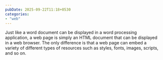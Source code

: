 ```yaml
---
pubDate: 2025-09-22T11:18+0530
categories:
- "web"
---
```


Just like a word document can be displayed in a word processing application, a web page is simply an HTML document that can be displayed in a web browser. The only difference is that a web page can embed a variety of different types of resources such as styles, fonts, images, scripts, and so on.
